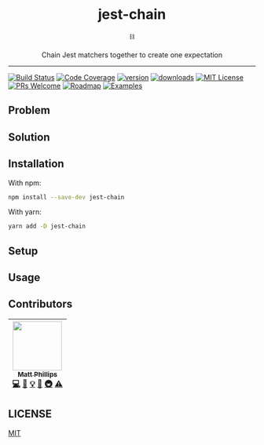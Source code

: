 <div align="center">
  <h1>jest-chain</h1>

  ⛓

  Chain Jest matchers together to create one expectation
</div>

<hr />

[![Build Status](https://img.shields.io/travis/mattphillips/jest-chain.svg?style=flat-square)](https://travis-ci.org/mattphillips/jest-chain)
[![Code Coverage](https://img.shields.io/codecov/c/github/mattphillips/jest-chain.svg?style=flat-square)](https://codecov.io/github/mattphillips/jest-chain)
[![version](https://img.shields.io/npm/v/jest-chain.svg?style=flat-square)](https://www.npmjs.com/package/jest-chain)
[![downloads](https://img.shields.io/npm/dm/jest-chain.svg?style=flat-square)](http://npm-stat.com/charts.html?package=jest-chain&from=2017-09-14)
[![MIT License](https://img.shields.io/npm/l/jest-chain.svg?style=flat-square)](https://github.com/mattphillips/jest-chain/blob/master/LICENSE)
[![PRs Welcome](https://img.shields.io/badge/PRs-welcome-brightgreen.svg?style=flat-square)](http://makeapullrequest.com)
[![Roadmap](https://img.shields.io/badge/%F0%9F%93%94-roadmap-CD9523.svg?style=flat-square)](https://github.com/mattphillips/jest-chain/blob/master/docs/ROADMAP.md)
[![Examples](https://img.shields.io/badge/%F0%9F%92%A1-examples-ff615b.svg?style=flat-square)](https://github.com/mattphillips/jest-chain/blob/master/docs/EXAMPLES.md)

## Problem

## Solution

## Installation

With npm:
```sh
npm install --save-dev jest-chain
```

With yarn:
```sh
yarn add -D jest-chain
```

## Setup

## Usage

## Contributors

<!-- ALL-CONTRIBUTORS-LIST:START - Do not remove or modify this section -->
<!-- prettier-ignore -->
| [<img src="https://avatars0.githubusercontent.com/u/5610087?v=4" width="100px;"/><br /><sub><b>Matt Phillips</b></sub>](http://mattphillips.io)<br />[💻](https://github.com/mattphillips/jest-chain/commits?author=mattphillips "Code") [📖](https://github.com/mattphillips/jest-chain/commits?author=mattphillips "Documentation") [💡](#example-mattphillips "Examples") [🤔](#ideas-mattphillips "Ideas, Planning, & Feedback") [🚇](#infra-mattphillips "Infrastructure (Hosting, Build-Tools, etc)") [⚠️](https://github.com/mattphillips/jest-chain/commits?author=mattphillips "Tests") |
| :---: |
<!-- ALL-CONTRIBUTORS-LIST:END -->

## LICENSE

[MIT](/LICENSE)

